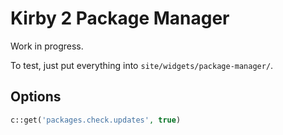 # Kirby 2 Package Manager

Work in progress.

To test, just put everything into `site/widgets/package-manager/`.

## Options

```php
c::get('packages.check.updates', true)
```
